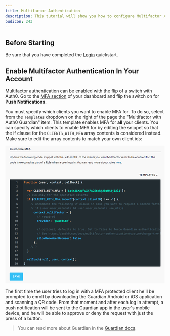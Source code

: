 ```yaml
---
title: Multifactor Authentication
description: This tutorial will show you how to configure Multifactor Authentication (MFA) via Guardian app.
budicon: 243
---
```


## Before Starting

Be sure that you have completed the [Login](01-login.md) quickstart.

## Enable Multifactor Authentication In Your Account

Multifactor authentication can be enabled with the flip of a switch with Auth0. Go to the [MFA section](${manage_url}/#/guardian) of your dashboard and flip the switch on for **Push Notifications**.

You must specify which clients you want to enable MFA for. To do so, select from the `Templates` dropdown on the right of the page the "Multifactor with Auth0 Guardian" item. This template enables MFA for **all** your clients. You can specify which clients to enable MFA for by editing the snippet so that the if clause for the `CLIENTS_WITH_MFA` array contents is considered instead. Make sure to edit the array contents to match your own client ids:

![MFA Rule Screenshot](/media/articles/mfa/mfa-native/mfa-native-guardian.png)

The first time the user tries to log in with a MFA protected client he'll be prompted to enroll by downloading the Guardian Android or iOS application and scanning a QR code. From that moment and after each log in attempt, a push notification will be sent to the Guardian app in the user's mobile device, and he will be able to approve or deny the request with just the press of a button.


> You can read more about Guardian in the [Guardian docs](https://auth0.com/docs/multifactor-authentication/guardian/user-guide).
